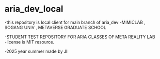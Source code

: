 # aria_dev_local 
-this repository is local client for main branch of aria_dev 
  -MIMICLAB , SOGANG UNIV , METAVERSE GRADUATE SCHOOL 

  
  -STUDENT TEST REPOSITORY FOR ARIA GLASSES OF META REALITY LAB 
-license is MIT resource. 

-2025 year summer made by JI 



